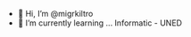 - 👋 Hi, I’m @migrkiltro
- 🌱 I’m currently learning ... Informatic - UNED

<!---
migrkiltro/migrkiltro is a ✨ special ✨ repository because its `README.md` (this file) appears on your GitHub profile.
You can click the Preview link to take a look at your changes.
--->
